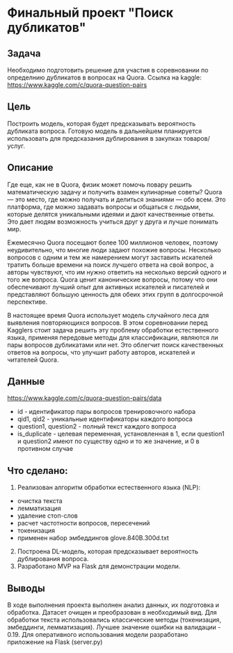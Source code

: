 # Финальный проект "Поиск дубликатов"

## Задача
Необходимо подготовить решение для участия в соревновании по определнию дубликатов в вопросах на Quora. Ссылка на kaggle: https://www.kaggle.com/c/quora-question-pairs

## Цель
Построить модель, которая будет предсказывать вероятность дубликата вопроса. Готовую модель в дальнейшем планируется использовать для предсказания дублирования в закупках товаров/услуг.

## Описание
Где еще, как не в Quora, физик может помочь повару решить математическую задачу и получить взамен кулинарные советы? Quora — это место, где можно получать и делиться знаниями — обо всем. Это платформа, где можно задавать вопросы и общаться с людьми, которые делятся уникальными идеями и дают качественные ответы. Это дает людям возможность учиться друг у друга и лучше понимать мир.

Ежемесячно Quora посещают более 100 миллионов человек, поэтому неудивительно, что многие люди задают похожие вопросы. Несколько вопросов с одним и тем же намерением могут заставить искателей тратить больше времени на поиск лучшего ответа на свой вопрос, а авторы чувствуют, что им нужно ответить на несколько версий одного и того же вопроса. Quora ценит канонические вопросы, потому что они обеспечивают лучший опыт для активных искателей и писателей и представляют большую ценность для обеих этих групп в долгосрочной перспективе.

В настоящее время Quora использует модель случайного леса для выявления повторяющихся вопросов. В этом соревновании перед Kagglers стоит задача решить эту проблему обработки естественного языка, применяя передовые методы для классификации, являются ли пары вопросов дубликатами или нет. Это облегчит поиск качественных ответов на вопросы, что улучшит работу авторов, искателей и читателей Quora.

## Данные
https://www.kaggle.com/c/quora-question-pairs/data
- id - идентификатор пары вопросов тренировочного набора
- qid1, qid2 - уникальные идентификаторы каждого вопроса
- question1, question2 - полный текст каждого вопроса
- is_duplicate - целевая переменная, установленная в 1, если question1 и question2 имеют по существу одно и то же значение, и 0 в противном случае

## Что сделано:
1. Реализован алгоритм обработки естественного языка (NLP):
- очистка текста
- лемматизация
- удаление стоп-слов
- расчет частотности вопросов, пересечений
- токенизация
- применен набор эмбеддингов glove.840B.300d.txt
2. Построена DL-модель, которая предсказывает вероятность дублирования вопроса.
3. Разработано MVP на Flask для демонстрации модели.

## Выводы
В ходе выполнения проекта выполнен анализ данных, их подготовка и обработка. Датасет очищен и преобразован в необходимый вид. Для обработки текста использовались классические методы (токенизация, эмбеддинги, лемматизация). Лучшее значение ошибки на валидации - 0.19. Для оперативного использования модели разработано приложение на Flask (server.py)

